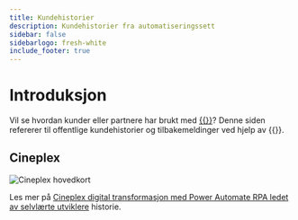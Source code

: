 ```yaml
---
title: Kundehistorier
description: Kundehistorier fra automatiseringssett
sidebar: false
sidebarlogo: fresh-white
include_footer: true
---
```

# Introduksjon

Vil se hvordan kunder eller partnere har brukt med [{{<product-name>}}](https://aka.ms/ak4pp)? Denne siden refererer til offentlige kundehistorier og tilbakemeldinger ved hjelp av {{<product-name>}}.

## Cineplex

![Cineplex hovedkort](https://msflowblogscdn.azureedge.net/wp-content/uploads/2022/09/Cieneplex-Main-Card.jpg)

Les mer på [Cineplex digital transformasjon med Power Automate RPA ledet av selvlærte utviklere](https://powerautomate.microsoft.com/blog/cineplex-digital-transformation-with-power-automate-rpa-led-by-citizen-developers/) historie.
